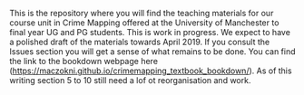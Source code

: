 This is the repository where you will find the teaching materials for our course unit in Crime Mapping offered at the University of Manchester to final year UG and PG students. This is work in progress. We expect to have a polished draft of the materials towards April 2019. If you consult the Issues section you will get a sense of what remains to be done. You can find the link to the bookdown webpage here (https://maczokni.github.io/crimemapping_textbook_bookdown/). As of this writing section 5 to 10 still need a lof ot reorganisation and work. 
